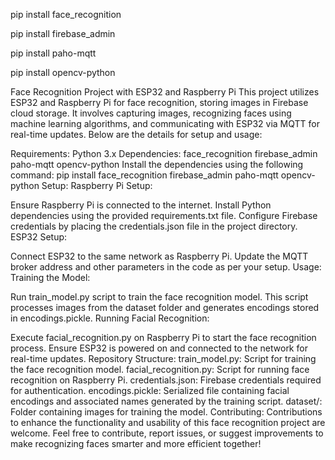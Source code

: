 pip install face_recognition



pip install firebase_admin


pip install paho-mqtt


pip install opencv-python




Face Recognition Project with ESP32 and Raspberry Pi
This project utilizes ESP32 and Raspberry Pi for face recognition, storing images in Firebase cloud storage. It involves capturing images, recognizing faces using machine learning algorithms, and communicating with ESP32 via MQTT for real-time updates. Below are the details for setup and usage:

Requirements:
Python 3.x
Dependencies:
face_recognition
firebase_admin
paho-mqtt
opencv-python
Install the dependencies using the following command:
pip install face_recognition firebase_admin paho-mqtt opencv-python
Setup:
Raspberry Pi Setup:

Ensure Raspberry Pi is connected to the internet.
Install Python dependencies using the provided requirements.txt file.
Configure Firebase credentials by placing the credentials.json file in the project directory.
ESP32 Setup:

Connect ESP32 to the same network as Raspberry Pi.
Update the MQTT broker address and other parameters in the code as per your setup.
Usage:
Training the Model:

Run train_model.py script to train the face recognition model.
This script processes images from the dataset folder and generates encodings stored in encodings.pickle.
Running Facial Recognition:

Execute facial_recognition.py on Raspberry Pi to start the face recognition process.
Ensure ESP32 is powered on and connected to the network for real-time updates.
Repository Structure:
train_model.py: Script for training the face recognition model.
facial_recognition.py: Script for running face recognition on Raspberry Pi.
credentials.json: Firebase credentials required for authentication.
encodings.pickle: Serialized file containing facial encodings and associated names generated by the training script.
dataset/: Folder containing images for training the model.
Contributing:
Contributions to enhance the functionality and usability of this face recognition project are welcome. Feel free to contribute, report issues, or suggest improvements to make recognizing faces smarter and more efficient together! 
